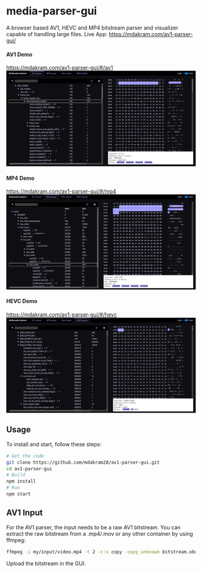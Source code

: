 # media-parser-gui

A browser based AV1, HEVC and MP4 bitstream parser and visualizer capable of handling large files.
Live App: https://mdakram.com/av1-parser-gui/

#### AV1 Demo
https://mdakram.com/av1-parser-gui/#/av1
![](public/ss_av1.png)

#### MP4 Demo
https://mdakram.com/av1-parser-gui/#/mp4
![](public/ss_mp4.png)

#### HEVC Demo
https://mdakram.com/av1-parser-gui/#/hevc
![](public/ss_hevc.png)


## Usage

To install and start, follow these steps:

```bash
# Get the code
git clone https://github.com/mdakram28/av1-parser-gui.git
cd av1-parser-gui
# Build
npm install
# Run
npm start
```

## AV1 Input

For the AV1 parser, the input needs to be a raw AV1 bitstream.
You can extract the raw bitstream from a .mp4/.mov or any other container by using ffmpeg:

```bash
ffmpeg -i my/input/video.mp4 -t 2 -c:v copy -copy_unknown bitstream.obu
```

Upload the bitstream in the GUI.
